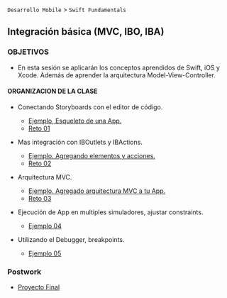 
`Desarrollo Mobile` > `Swift Fundamentals`

## Integración básica (MVC, IBO, IBA)  

### OBJETIVOS 

- En esta sesión se aplicarán los conceptos aprendidos de Swift, iOS y Xcode. Además de aprender la arquitectura Model-View-Controller.

#### ORGANIZACION DE LA CLASE 

- Conectando Storyboards con el editor de código.

	- [Ejemplo, Esqueleto de una App.](Ejemplo-01)
	- [Reto 01](Reto-01)

- Mas integración con IBOutlets y IBActions.

	- [Ejemplo. Agregando elementos y acciones.](Ejemplo-02)
	- [Reto 02](Reto-02)

- Arquitectura MVC.

	- [Ejemplo. Agregado arquitectura MVC a tu App.](Ejemplo-03)
	- [Reto 03](Reto-03)

- Ejecución de App en multiples simuladores, ajustar constraints.

	- [Ejemplo 04](Ejemplo-04)

- Utilizando el Debugger, breakpoints.

	- [Ejemplo 05](Ejemplo-05)

### Postwork

- [Proyecto Final](Postwork)
